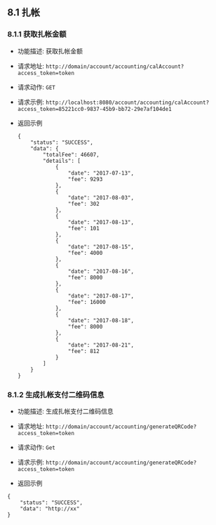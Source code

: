 ## 8.1 扎帐
### 8.1.1 获取扎帐金额
- 功能描述: 获取扎帐金额

- 请求地址: `http://domain/account/accounting/calAccount?access_token=token`

- 请求动作: `GET`

- 请求示例: `http://localhost:8080/account/accounting/calAccount?access_token=85221cc0-9837-45b9-bb72-29e7af104de1`

- 返回示例

  ```
  {
      "status": "SUCCESS",
      "data": {
          "totalFee": 46607,
          "details": [
              {
                  "date": "2017-07-13",
                  "fee": 9293
              },
              {
                  "date": "2017-08-03",
                  "fee": 302
              },
              {
                  "date": "2017-08-13",
                  "fee": 101
              },
              {
                  "date": "2017-08-15",
                  "fee": 4000
              },
              {
                  "date": "2017-08-16",
                  "fee": 8000
              },
              {
                  "date": "2017-08-17",
                  "fee": 16000
              },
              {
                  "date": "2017-08-18",
                  "fee": 8000
              },
              {
                  "date": "2017-08-21",
                  "fee": 812
              }
          ]
      }
  }
  ```
### 8.1.2 生成扎帐支付二维码信息

- 功能描述: 生成扎帐支付二维码信息


- 请求地址: `http://domain/account/accounting/generateQRCode?access_token=token`
- 请求动作: `Get`
- 请求示例: `http://domain/account/accounting/generateQRCode?access_token=token`
- 返回示例
```$xslt
{
    "status": "SUCCESS",
    "data": "http://xx"
}
```

